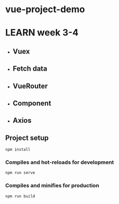 # vue-project-demo
# LEARN week 3-4

* ## Vuex
* ## Fetch data
* ## VueRouter
* ## Component
* ## Axios

## Project setup
```
npm install
```

### Compiles and hot-reloads for development
```
npm run serve
```

### Compiles and minifies for production
```
npm run build
```
